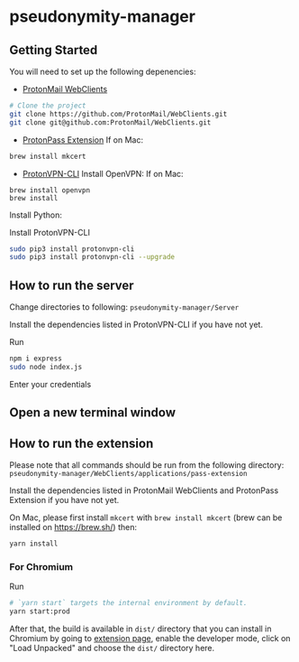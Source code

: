 # pseudonymity-manager

## Getting Started
You will need to set up the following depenencies:
- [ProtonMail WebClients](https://github.com/ProtonMail/WebClients/tree/main/applications)
```bash
# Clone the project
git clone https://github.com/ProtonMail/WebClients.git
git clone git@github.com:ProtonMail/WebClients.git
```
- [ProtonPass Extension](https://github.com/ProtonMail/WebClients/tree/main/applications/pass-extension)
If on Mac:
```bash
brew install mkcert
```

- [ProtonVPN-CLI](https://github.com/Rafficer/linux-cli-community#protonvpn-cli)
Install OpenVPN:
If on Mac:
```
brew install openvpn
brew install 
```

Install Python:

Install ProtonVPN-CLI
```bash
sudo pip3 install protonvpn-cli
sudo pip3 install protonvpn-cli --upgrade
```

## How to run the server
Change directories to following: 
`pseudonymity-manager/Server`

Install the dependencies listed in ProtonVPN-CLI if you have not yet. 

Run

```bash
npm i express
sudo node index.js
```
Enter your credentials 

## Open a new terminal window


## How to run the extension

Please note that all commands should be run from the following directory: 
`pseudonymity-manager/WebClients/applications/pass-extension`

Install the dependencies listed in ProtonMail WebClients and ProtonPass Extension if you have not yet. 

On Mac, please first install `mkcert` with `brew install mkcert` (brew can be installed on https://brew.sh/) then:

```bash
yarn install
```

### For Chromium

Run

```bash
# `yarn start` targets the internal environment by default.
yarn start:prod
```

After that, the build is available in `dist/` directory that you can install in Chromium by going to [extension page](chrome://extensions/), enable the developer mode, click on "Load Unpacked" and choose the `dist/` directory here.
